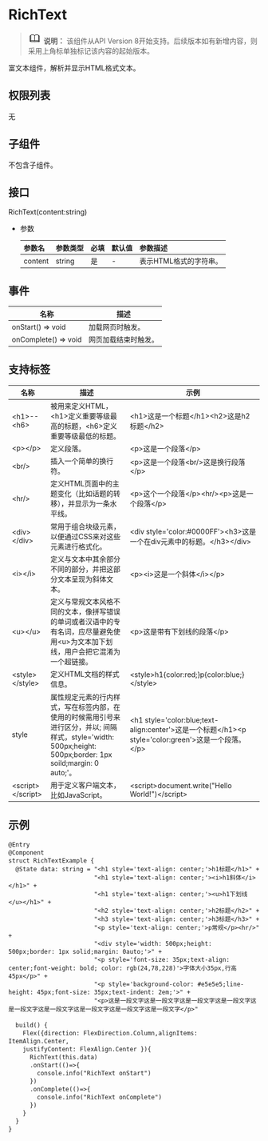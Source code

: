# RichText

> ![icon-note.gif](public_sys-resources/icon-note.gif) **说明：**
> 该组件从API Version 8开始支持。后续版本如有新增内容，则采用上角标单独标记该内容的起始版本。

富文本组件，解析并显示HTML格式文本。

## 权限列表

无

## 子组件

不包含子组件。

## 接口

RichText\(content:string\)

- 参数

  | 参数名 | 参数类型 | 必填 | 默认值 | 参数描述 |
  | -------- | -------- | -------- | -------- | -------- |
  | content | string | 是 | - | 表示HTML格式的字符串。 |
 

## 事件


| 名称 | 描述 |
| -------- | -------- |
| onStart() => void | 加载网页时触发。 |
| onComplete() => void | 网页加载结束时触发。 |

## 支持标签

| 名称 | 描述 | 示例 |
| -------- | -------- | -------- |
| \<h1>--\<h6> | 被用来定义HTML，\<h1>定义重要等级最高的标题，\<h6>定义重要等级最低的标题。 | \<h1>这是一个标题\</h1>\<h2>这是h2标题\</h2> |
| \<p>\</p> | 定义段落。 | \<p>这是一个段落\</p> |
| \<br/> | 插入一个简单的换行符。 | \<p>这是一个段落\<br/>这是换行段落\</p> |
| \<hr/> | 定义HTML页面中的主题变化（比如话题的转移），并显示为一条水平线。 | \<p>这个一个段落\</p>\<hr/>\<p>这是一个段落\</p> |
| \<div>\</div> | 常用于组合块级元素，以便通过CSS来对这些元素进行格式化。 | \<div style='color:#0000FF'>\<h3>这是一个在div元素中的标题。\</h3>\</div> |
| \<i>\</i> | 定义与文本中其余部分不同的部分，并把这部分文本呈现为斜体文本。 | \<p>\<i>这是一个斜体\</i>\</p> |
| \<u>\</u> | 定义与常规文本风格不同的文本，像拼写错误的单词或者汉语中的专有名词，应尽量避免使用\<u>为文本加下划线，用户会把它混淆为一个超链接。 | \<p>这是带有下划线的段落\</p> |
| \<style>\</style> | 定义HTML文档的样式信息。 | \<style>h1{color:red;}p{color:blue;}\</style> |
| style | 属性规定元素的行内样式，写在标签内部，在使用的时候需用引号来进行区分，并以; 间隔样式，style='width: 500px;height: 500px;border: 1px soild;margin: 0 auto;'。 | \<h1 style='color:blue;text-align:center'>这是一个标题\</h1>\<p style='color:green'>这是一个段落。\</p> |
| \<script>\</script> | 用于定义客户端文本，比如JavaScript。 | \<script>document.write("Hello World!")\</script> |

## 示例

```
@Entry
@Component
struct RichTextExample {
  @State data: string = "<h1 style='text-align: center;'>h1标题</h1>" +
                        "<h1 style='text-align: center;'><i>h1斜体</i></h1>" +
                        "<h1 style='text-align: center;'><u>h1下划线</u></h1>" +
                        "<h2 style='text-align: center;'>h2标题</h2>" +
                        "<h3 style='text-align: center;'>h3标题</h3>" +
                        "<p style='text-align: center;'>p常规</p><hr/>" +
                        "<div style='width: 500px;height: 500px;border: 1px solid;margin: 0auto;'>" +
                        "<p style='font-size: 35px;text-align: center;font-weight: bold; color: rgb(24,78,228)'>字体大小35px,行高45px</p>" +
                        "<p style='background-color: #e5e5e5;line-height: 45px;font-size: 35px;text-indent: 2em;'>" +
                        "<p>这是一段文字这是一段文字这是一段文字这是一段文字这是一段文字这是一段文字这是一段文字这是一段文字这是一段文字</p>"

  build() {
    Flex({direction: FlexDirection.Column,alignItems: ItemAlign.Center,
    justifyContent: FlexAlign.Center }){
      RichText(this.data)
      .onStart(()=>{
        console.info("RichText onStart")
      })
      .onComplete(()=>{
        console.info("RichText onComplete")
      })
    }
  }
}
```